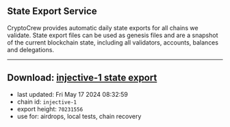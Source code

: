 ## State Export Service
CryptoCrew provides automatic daily state exports for all chains we validate. State export files can be used as genesis files and are a snapshot of the current blockchain state, including all validators, accounts, balances and delegations.

---
**Download: [injective-1 state export](https://dl-eu2.ccvalidators.com/SERVICE/injective/injective-1_export_70231556.json)**
---

- last updated: Fri May 17 2024 08:32:59
- chain id: `injective-1`
- export height: `70231556`
- use for: airdrops, local tests, chain recovery
